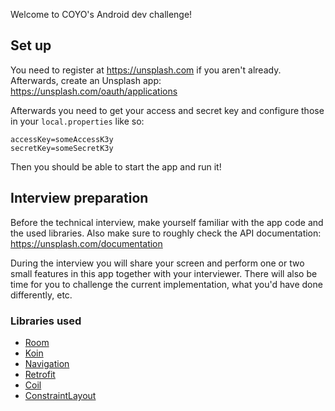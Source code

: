 Welcome to COYO's Android dev challenge!

## Set up

You need to register at https://unsplash.com if you aren't already. Afterwards, create an Unsplash app: https://unsplash.com/oauth/applications

Afterwards you need to get your access and secret key and configure those in your `local.properties` like so:

```
accessKey=someAccessK3y
secretKey=someSecretK3y
```

Then you should be able to start the app and run it!


## Interview preparation

Before the technical interview, make yourself familiar with the app code and the used libraries. Also make sure to roughly check the API documentation: https://unsplash.com/documentation

During the interview you will share your screen and perform one or two small features in this app together with your interviewer. There will also be time for you to challenge the current implementation, what you'd have done differently, etc.    

### Libraries used

- [Room](https://developer.android.com/training/data-storage/room)
- [Koin](https://github.com/InsertKoinIO/koin)
- [Navigation](https://developer.android.com/guide/navigation)
- [Retrofit](https://square.github.io/retrofit/)
- [Coil](https://coil-kt.github.io/coil/)
- [ConstraintLayout](https://developer.android.com/training/constraint-layout/)
